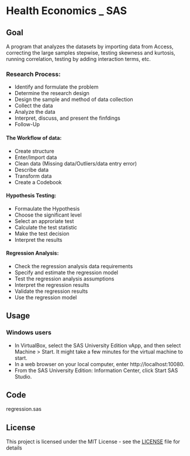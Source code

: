 # Health Economics _ SAS    

## Goal
A program that analyzes the datasets by importing data from Access, correcting the large samples stepwise, testing skewness and kurtosis, running correlation, testing by adding interaction terms, etc. 

###  Research Process: 
   - Identify and formulate the problem                 
   - Determine the research design
   - Design the sample and method of data collection 
   - Collect the data 
   - Analyze the data
   - Interpret, discuss, and present the finfdings 
   - Follow-Up   
#### The Workflow of data: 
  - Create structure
  - Enter/Import data
  - Clean data (Missing data/Outliers/data entry error)
  - Describe data
  - Transform data
  - Create a Codebook 
#### Hypothesis Testing:
   -  Formaulate the Hypothesis 
   -  Choose the significant level 
   -  Select an approriate test 
   -  Calculate the test statistic
   -  Make the test decision
   -  Interpret the results  
#### Regression Analysis:
   -  Check the regression analysis data requirements
   -  Specify and estimate the regression model
   -  Test the regression analysis assumptions
   -  Interpret the regression results 
   -  Validate the regression results
   -  Use the regression model
 
## Usage

### Windows users
- In VirtualBox, select the SAS University Edition vApp, and then select Machine > Start. It might take a few minutes for the virtual machine to start.
- In a web browser on your local computer, enter http://localhost:10080.
- From the SAS University Edition: Information Center, click Start SAS Studio.

## Code
regression.sas

## License
This project is licensed under the MIT License - see the [LICENSE](LICENSE) file for details

